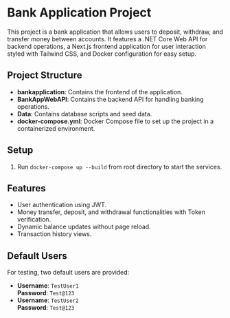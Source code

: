 # Bank Application Project

This project is a bank application that allows users to deposit, withdraw, and transfer money between accounts. It features a .NET Core Web API for backend operations, a Next.js frontend application for user interaction styled with Tailwind CSS, and Docker configuration for easy setup.

## Project Structure

- **bankapplication**: Contains the frontend of the application.
- **BankAppWebAPI**: Contains the backend API for handling banking operations.
- **Data**: Contains database scripts and seed data.
- **docker-compose.yml**: Docker Compose file to set up the project in a containerized environment.

## Setup

1. Run `docker-compose up --build` from root directory to start the services.

## Features

- User authentication using JWT.
- Money transfer, deposit, and withdrawal functionalities with Token verification.
- Dynamic balance updates without page reload.
- Transaction history views.

## Default Users

For testing, two default users are provided:

- **Username**: `TestUser1`  
  **Password**: `Test@123`
- **Username**: `TestUser2`  
  **Password**: `Test@123`

